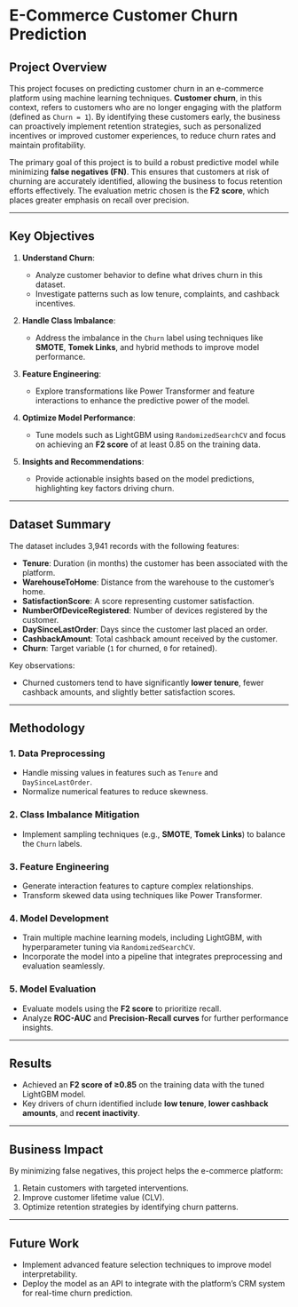 
# E-Commerce Customer Churn Prediction

## Project Overview
This project focuses on predicting customer churn in an e-commerce platform using machine learning techniques. **Customer churn**, in this context, refers to customers who are no longer engaging with the platform (defined as `Churn = 1`). By identifying these customers early, the business can proactively implement retention strategies, such as personalized incentives or improved customer experiences, to reduce churn rates and maintain profitability.

The primary goal of this project is to build a robust predictive model while minimizing **false negatives (FN)**. This ensures that customers at risk of churning are accurately identified, allowing the business to focus retention efforts effectively. The evaluation metric chosen is the **F2 score**, which places greater emphasis on recall over precision.

---

## Key Objectives
1. **Understand Churn**:
   - Analyze customer behavior to define what drives churn in this dataset.
   - Investigate patterns such as low tenure, complaints, and cashback incentives.

2. **Handle Class Imbalance**:
   - Address the imbalance in the `Churn` label using techniques like **SMOTE**, **Tomek Links**, and hybrid methods to improve model performance.

3. **Feature Engineering**:
   - Explore transformations like Power Transformer and feature interactions to enhance the predictive power of the model.

4. **Optimize Model Performance**:
   - Tune models such as LightGBM using `RandomizedSearchCV` and focus on achieving an **F2 score** of at least 0.85 on the training data.

5. **Insights and Recommendations**:
   - Provide actionable insights based on the model predictions, highlighting key factors driving churn.

---

## Dataset Summary
The dataset includes 3,941 records with the following features:
- **Tenure**: Duration (in months) the customer has been associated with the platform.
- **WarehouseToHome**: Distance from the warehouse to the customer’s home.
- **SatisfactionScore**: A score representing customer satisfaction.
- **NumberOfDeviceRegistered**: Number of devices registered by the customer.
- **DaySinceLastOrder**: Days since the customer last placed an order.
- **CashbackAmount**: Total cashback amount received by the customer.
- **Churn**: Target variable (`1` for churned, `0` for retained).

Key observations:
- Churned customers tend to have significantly **lower tenure**, fewer cashback amounts, and slightly better satisfaction scores.

---

## Methodology
### 1. Data Preprocessing
- Handle missing values in features such as `Tenure` and `DaySinceLastOrder`.
- Normalize numerical features to reduce skewness.

### 2. Class Imbalance Mitigation
- Implement sampling techniques (e.g., **SMOTE**, **Tomek Links**) to balance the `Churn` labels.

### 3. Feature Engineering
- Generate interaction features to capture complex relationships.
- Transform skewed data using techniques like Power Transformer.

### 4. Model Development
- Train multiple machine learning models, including LightGBM, with hyperparameter tuning via `RandomizedSearchCV`.
- Incorporate the model into a pipeline that integrates preprocessing and evaluation seamlessly.

### 5. Model Evaluation
- Evaluate models using the **F2 score** to prioritize recall.
- Analyze **ROC-AUC** and **Precision-Recall curves** for further performance insights.

---

## Results
- Achieved an **F2 score of ≥0.85** on the training data with the tuned LightGBM model.
- Key drivers of churn identified include **low tenure**, **lower cashback amounts**, and **recent inactivity**.

---

## Business Impact
By minimizing false negatives, this project helps the e-commerce platform:
1. Retain customers with targeted interventions.
2. Improve customer lifetime value (CLV).
3. Optimize retention strategies by identifying churn patterns.

---

## Future Work
- Implement advanced feature selection techniques to improve model interpretability.
- Deploy the model as an API to integrate with the platform’s CRM system for real-time churn prediction.
